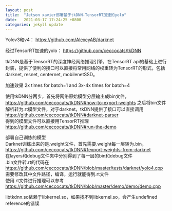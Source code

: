 ```yaml
---
layout: post
title:  "Jetson xavier部署基于tkDNN-TensorRT加速的yolo"
date:   2021-03-17 17:24:25 +0800
categories: jekyll update
---
```


Yolov3和v4：
https://github.com/AlexeyAB/darknet

经过TensorRT加速的yolo：
https://github.com/ceccocats/tkDNN

tkDNN是基于TensorRT的深度神经网络推理引擎，在TensorRT api的基础上进行封装，提供了便利的接口可以直接将常用网络的权重转为TensorRT的形式，包括darknet,  resnet, centernet, mobilenetSSD。


加速效果
2x times for batch=1 and 3x-4x times for batch=4

使用tkDNN分两步，首先将网络原始模型分层输出成bin文件，  
https://github.com/ceccocats/tkDNN#how-to-export-weights
之后将bin文件解析转为.rt模型文件，对于darknet，tkDNN提供了接口可以直接调用  
https://github.com/ceccocats/tkDNN#darknet-parser  
得到的模型文件可以直接用TensorRT推理  
https://github.com/ceccocats/tkDNN#run-the-demo  


部署自己训练的模型  
Darknet训练出来的是.weight文件，首先需要.weight每一层转为.bin，  
https://github.com/ceccocats/tkDNN#1export-weights-from-darknet  
在layers和debug文件夹中分别得到了每一层的bin和debug文件  
.bin文件转.rt的代码在  
https://github.com/ceccocats/tkDNN/blob/master/tests/darknet/yolo4.cpp  
需要修改其中文件路径，编译，运行就能得到.rt文件  
使用.rt文件进行推理可以参考  
https://github.com/ceccocats/tkDNN/blob/master/demo/demo/demo.cpp  
 
 libtkdnn.so依赖于libkernel.so，如果找不到libkernel.so，会产生undefined reference的错误
